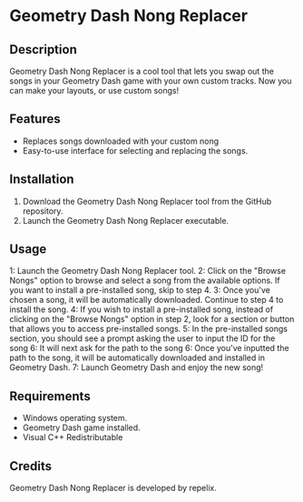 # Geometry Dash Nong Replacer

## Description
Geometry Dash Nong Replacer is a cool tool that lets you swap out the songs in your Geometry Dash game with your own custom tracks. Now you can make your layouts, or use custom songs!

## Features
- Replaces songs downloaded with your custom nong
- Easy-to-use interface for selecting and replacing the songs.


## Installation
1. Download the Geometry Dash Nong Replacer tool from the GitHub repository.
2. Launch the Geometry Dash Nong Replacer executable.

## Usage
1: Launch the Geometry Dash Nong Replacer tool.
2: Click on the "Browse Nongs" option to browse and select a song from the available options. If you want to install a pre-installed song, skip to step 4.
3: Once you've chosen a song, it will be automatically downloaded. Continue to step 4 to install the song.
4: If you wish to install a pre-installed song, instead of clicking on the "Browse Nongs" option in step 2, look for a section or button that allows you to access pre-installed songs.
5: In the pre-installed songs section, you should see a prompt asking the user to input the ID for the song
6: It will next ask for the path to the song
6: Once you've inputted the path to the song, it will be automatically downloaded and installed in Geometry Dash.
7: Launch Geometry Dash and enjoy the new song!

## Requirements
- Windows operating system.
- Geometry Dash game installed.
- Visual C++ Redistributable

## Credits
Geometry Dash Nong Replacer is developed by repelix.
